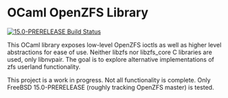 OCaml OpenZFS Library
=====================

[![15.0-PRERELEASE Build Status](https://api.cirrus-ci.com/github/ryan-moeller/ocaml-zfs.svg?branch=main&task=releases/amd64/15.0-PRERELEASE)](https://cirrus-ci.com/github/ryan-moeller/ocaml-zfs)

This OCaml library exposes low-level OpenZFS ioctls as well as higher level
abstractions for ease of use.  Neither libzfs nor libzfs_core C libraries are
used, only libnvpair.  The goal is to explore alternative implementations of
zfs userland functionality.

This project is a work in progress.  Not all functionality is complete.  Only
FreeBSD 15.0-PRERELEASE (roughly tracking OpenZFS master) is tested.
